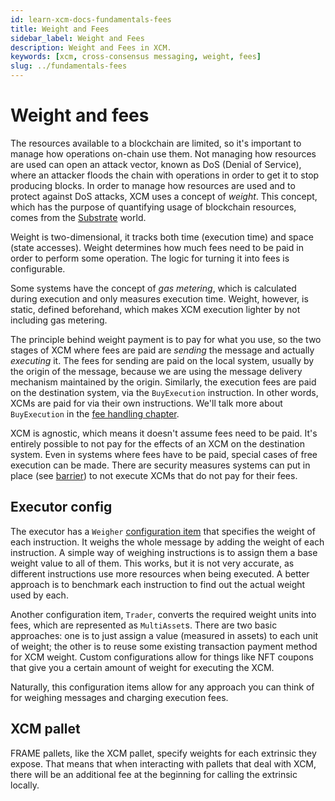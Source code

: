 ```yaml
---
id: learn-xcm-docs-fundamentals-fees
title: Weight and Fees
sidebar_label: Weight and Fees
description: Weight and Fees in XCM.
keywords: [xcm, cross-consensus messaging, weight, fees]
slug: ../fundamentals-fees
---
```


# Weight and fees

The resources available to a blockchain are limited, so it's important to manage how operations
on-chain use them. Not managing how resources are used can open an attack vector, known as DoS
(Denial of Service), where an attacker floods the chain with operations in order to get it to stop
producing blocks. In order to manage how resources are used and to protect against DoS attacks, XCM
uses a concept of _weight_. This concept, which has the purpose of quantifying usage of blockchain
resources, comes from the [Substrate](https://docs.substrate.io/build/tx-weights-fees/) world.

Weight is two-dimensional, it tracks both time (execution time) and space (state accesses). Weight
determines how much fees need to be paid in order to perform some operation. The logic for turning
it into fees is configurable.

Some systems have the concept of _gas metering_, which is calculated during execution and only
measures execution time. Weight, however, is static, defined beforehand, which makes XCM execution
lighter by not including gas metering.

The principle behind weight payment is to pay for what you use, so the two stages of XCM where fees
are paid are _sending_ the message and actually _executing_ it. The fees for sending are paid on the
local system, usually by the origin of the message, because we are using the message delivery
mechanism maintained by the origin. Similarly, the execution fees are paid on the destination
system, via the `BuyExecution` instruction. In other words, XCMs are paid for via their own
instructions. We'll talk more about `BuyExecution` in the
[fee handling chapter](../journey-fees/index.html).

XCM is agnostic, which means it doesn't assume fees need to be paid. It's entirely possible to not
pay for the effects of an XCM on the destination system. Even in systems where fees have to be paid,
special cases of free execution can be made. There are security measures systems can put in place
(see [barrier](../executor_config/config.md#barrier)) to not execute XCMs that do not pay for their
fees.

## Executor config

The executor has a `Weigher` [configuration item](../executor_config/config.md#weigher) that
specifies the weight of each instruction. It weighs the whole message by adding the weight of each
instruction. A simple way of weighing instructions is to assign them a base weight value to all of
them. This works, but it is not very accurate, as different instructions use more resources when
being executed. A better approach is to benchmark each instruction to find out the actual weight
used by each.

Another configuration item, `Trader`, converts the required weight units into fees, which are
represented as `MultiAsset`s. There are two basic approaches: one is to just assign a value
(measured in assets) to each unit of weight; the other is to reuse some existing transaction payment
method for XCM weight. Custom configurations allow for things like NFT coupons that give you a
certain amount of weight for executing the XCM.

Naturally, this configuration items allow for any approach you can think of for weighing messages
and charging execution fees.

## XCM pallet

FRAME pallets, like the XCM pallet, specify weights for each extrinsic they expose. That means that
when interacting with pallets that deal with XCM, there will be an additional fee at the beginning
for calling the extrinsic locally.
